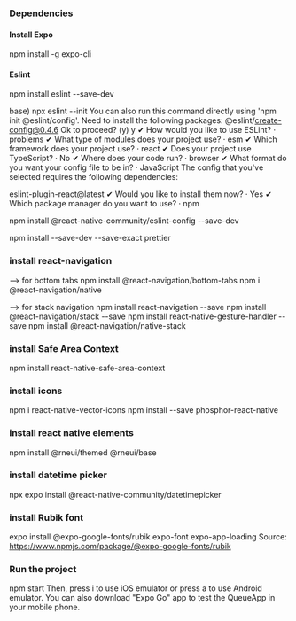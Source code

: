 ### Dependencies
#### Install Expo
npm install -g expo-cli

#### Eslint
npm install eslint --save-dev

base) npx eslint --init
You can also run this command directly using 'npm init @eslint/config'.
Need to install the following packages:
@eslint/create-config@0.4.6
Ok to proceed? (y) y
✔ How would you like to use ESLint? · problems
✔ What type of modules does your project use? · esm
✔ Which framework does your project use? · react
✔ Does your project use TypeScript? · No
✔ Where does your code run? · browser
✔ What format do you want your config file to be in? · JavaScript
The config that you've selected requires the following dependencies:

eslint-plugin-react@latest
✔ Would you like to install them now? · Yes
✔ Which package manager do you want to use? · npm

npm install @react-native-community/eslint-config --save-dev

npm install --save-dev --save-exact prettier

### install react-navigation
--> for bottom tabs
npm install @react-navigation/bottom-tabs
npm i @react-navigation/native

--> for stack navigation
npm install react-navigation --save
npm install @react-navigation/stack --save
npm install react-native-gesture-handler --save
npm install @react-navigation/native-stack

### install Safe Area Context
npm install react-native-safe-area-context

<!-- ### install @expo/vector-icons
npm i @expo/vector-icons -->

### install icons
npm i react-native-vector-icons
npm install --save phosphor-react-native

### install react native elements
npm install @rneui/themed @rneui/base

### install datetime picker
npx expo install @react-native-community/datetimepicker

### install Rubik font
expo install @expo-google-fonts/rubik expo-font expo-app-loading
Source: https://www.npmjs.com/package/@expo-google-fonts/rubik

### Run the project
npm start
Then, press i to use iOS emulator or press a to use Android emulator.
You can also download "Expo Go" app to test the QueueApp in your mobile phone. 
